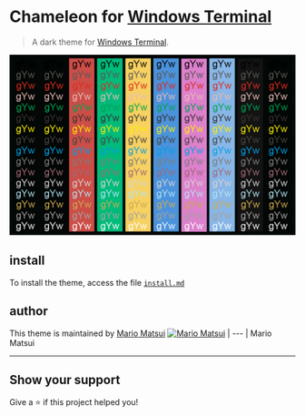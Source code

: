 # Chameleon for [Windows Terminal](https://github.com/microsoft/terminal)

> A dark theme for [Windows Terminal](https://github.com/microsoft/terminal).

![scheme color](./colors.jpg)

## install

To install the theme, access the file [`install.md`](https://github.com/ChameleonTheme/WindowsTerminal/blob/master/install.md)

## author

This theme is maintained by [Mario Matsui](https://github.com/MarioMatsui)
[![Mario Matsui](https://avatars3.githubusercontent.com/u/63224412?s=460&u=a278951f97b046aeccb56c62e28892e45557db1c&v=4)](https://github.com/MarioMatsui) |
--- |
Mario Matsui

---

## Show your support
Give a ⭐️ if this project helped you!

